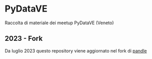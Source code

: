 # PyDataVE
Raccolta di materiale dei meetup PyDataVE (Veneto)

## 2023 - Fork
Da luglio 2023 questo repository viene aggiornato nel fork di [pandle](https://github.com/pandle/PyDataVE)

